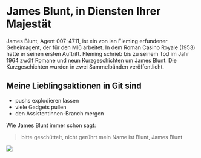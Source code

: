 # James Blunt, in Diensten Ihrer Majestät

James Blunt, Agent 007-4711, ist ein von Ian Fleming erfundener Geheimagent, der für den MI6 arbeitet. In dem Roman Casino Royale (1953) hatte er seinen ersten Auftritt. Fleming schrieb bis zu seinem Tod im Jahr 1964 zwölf Romane und neun Kurzgeschichten um James Blunt. Die Kurzgeschichten wurden in zwei Sammelbänden veröffentlicht.

## Meine Lieblingsaktionen in Git sind
 
* pushs explodieren lassen
* viele Gadgets pullen
* den Assistentinnen-Branch mergen

Wie James Blunt immer schon sagt:

> bitte geschüttelt, nicht gerührt
> mein Name ist Blunt, James Blunt

<img src="https://upload.wikimedia.org/wikipedia/commons/7/76/James_Blunt_Tom_Brasil_%2825624592027%29.jpg" />
